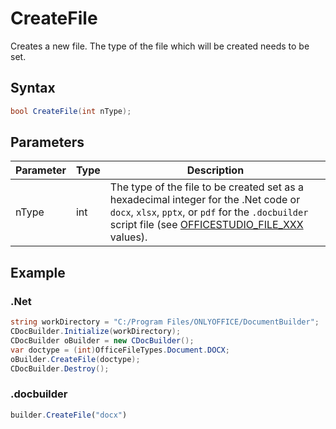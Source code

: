# CreateFile

Creates a new file. The type of the file which will be created needs to be set.

## Syntax

```cs
bool CreateFile(int nType);
```

## Parameters

| Parameter | Type | Description                                                                                                                                                                                                                                      |
| --------- | ---- | ------------------------------------------------------------------------------------------------------------------------------------------------------------------------------------------------------------------------------------------------ |
| nType     | int  | The type of the file to be created set as a hexadecimal integer for the .Net code or `docx`, `xlsx`, `pptx`, or `pdf` for the `.docbuilder` script file (see [OFFICESTUDIO\_FILE\_XXX](../../../builder-app/overview.md#format-types) values). |

## Example

### .Net

```cs
string workDirectory = "C:/Program Files/ONLYOFFICE/DocumentBuilder";
CDocBuilder.Initialize(workDirectory);
CDocBuilder oBuilder = new CDocBuilder();
var doctype = (int)OfficeFileTypes.Document.DOCX;
oBuilder.CreateFile(doctype);
CDocBuilder.Destroy();
```

### .docbuilder

```ts
builder.CreateFile("docx")
```
